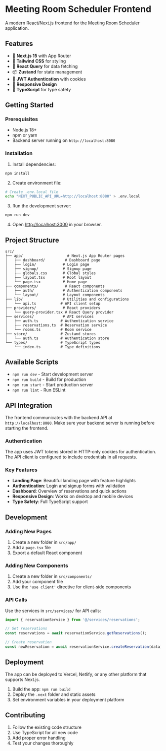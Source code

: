 # Meeting Room Scheduler Frontend

A modern React/Next.js frontend for the Meeting Room Scheduler application.

## Features

- 🚀 **Next.js 15** with App Router
- 🎨 **Tailwind CSS** for styling
- 🔄 **React Query** for data fetching
- 📦 **Zustand** for state management
- 🔐 **JWT Authentication** with cookies
- 📱 **Responsive Design**
- 🎯 **TypeScript** for type safety

## Getting Started

### Prerequisites

- Node.js 18+
- npm or yarn
- Backend server running on `http://localhost:8080`

### Installation

1. Install dependencies:

```bash
npm install
```

2. Create environment file:

```bash
# Create .env.local file
echo "NEXT_PUBLIC_API_URL=http://localhost:8080" > .env.local
```

3. Run the development server:

```bash
npm run dev
```

4. Open [http://localhost:3000](http://localhost:3000) in your browser.

## Project Structure

```
src/
├── app/                    # Next.js App Router pages
│   ├── dashboard/         # Dashboard page
│   ├── login/            # Login page
│   ├── signup/           # Signup page
│   ├── globals.css       # Global styles
│   ├── layout.tsx        # Root layout
│   └── page.tsx          # Home page
├── components/            # React components
│   ├── auth/             # Authentication components
│   └── layout/           # Layout components
├── lib/                  # Utilities and configurations
│   └── api.ts           # API client setup
├── providers/            # React providers
│   └── query-provider.tsx # React Query provider
├── services/             # API services
│   ├── auth.ts          # Authentication service
│   ├── reservations.ts  # Reservation service
│   └── rooms.ts         # Room service
├── store/               # Zustand stores
│   └── auth.ts          # Authentication store
└── types/               # TypeScript types
    └── index.ts         # Type definitions
```

## Available Scripts

- `npm run dev` - Start development server
- `npm run build` - Build for production
- `npm run start` - Start production server
- `npm run lint` - Run ESLint

## API Integration

The frontend communicates with the backend API at `http://localhost:8080`. Make sure your backend server is running before starting the frontend.

### Authentication

The app uses JWT tokens stored in HTTP-only cookies for authentication. The API client is configured to include credentials in all requests.

### Key Features

- **Landing Page**: Beautiful landing page with feature highlights
- **Authentication**: Login and signup forms with validation
- **Dashboard**: Overview of reservations and quick actions
- **Responsive Design**: Works on desktop and mobile devices
- **Type Safety**: Full TypeScript support

## Development

### Adding New Pages

1. Create a new folder in `src/app/`
2. Add a `page.tsx` file
3. Export a default React component

### Adding New Components

1. Create a new folder in `src/components/`
2. Add your component file
3. Use the `'use client'` directive for client-side components

### API Calls

Use the services in `src/services/` for API calls:

```typescript
import { reservationService } from '@/services/reservations';

// Get reservations
const reservations = await reservationService.getReservations();

// Create reservation
const newReservation = await reservationService.createReservation(data);
```

## Deployment

The app can be deployed to Vercel, Netlify, or any other platform that supports Next.js.

1. Build the app: `npm run build`
2. Deploy the `.next` folder and static assets
3. Set environment variables in your deployment platform

## Contributing

1. Follow the existing code structure
2. Use TypeScript for all new code
3. Add proper error handling
4. Test your changes thoroughly
